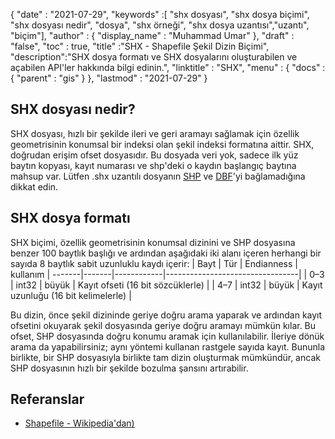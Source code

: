 {
  "date" : "2021-07-29",
  "keywords" :[ "shx dosyası", "shx dosya biçimi", "shx dosyası nedir", "dosya", "shx örneği", "shx dosya uzantısı","uzantı", "biçim"],
  "author" : {
    "display_name" : "Muhammad Umar"
},
  "draft" : "false",
  "toc" : true,
  "title" :"SHX - Shapefile Şekil Dizin Biçimi",
  "description":"SHX dosya formatı ve SHX dosyalarını oluşturabilen ve açabilen API'ler hakkında bilgi edinin.",
  "linktitle" : "SHX",
  "menu" : {
    "docs" : {
      "parent" : "gis"
}
},
  "lastmod" : "2021-07-29"
}

## SHX dosyası nedir?
SHX dosyası, hızlı bir şekilde ileri ve geri aramayı sağlamak için özellik geometrisinin konumsal bir indeksi olan şekil indeksi formatına aittir. SHX, doğrudan erişim ofset dosyasıdır. Bu dosyada veri yok, sadece ilk yüz baytın kopyası, kayıt numarası ve shp'deki o kaydın başlangıç baytına mahsup var. Lütfen .shx uzantılı dosyanın [SHP](/tr/gis/shp/) ve [DBF](/tr/database/dbf)'yi bağlamadığına dikkat edin.

## SHX dosya formatı
SHX biçimi, özellik geometrisinin konumsal dizinini ve SHP dosyasına benzer 100 baytlık başlığı ve ardından aşağıdaki iki alanı içeren herhangi bir sayıda 8 baytlık sabit uzunluklu kaydı içerir:
| Bayt | Tür | Endianness | kullanım |
-------|-------|------------|---------------------------------|
| 0–3 | int32 | büyük | Kayıt ofseti (16 bit sözcüklerle) |
| 4–7 | int32 | büyük | Kayıt uzunluğu (16 bit kelimelerle) |

Bu dizin, önce şekil dizininde geriye doğru arama yaparak ve ardından kayıt ofsetini okuyarak şekil dosyasında geriye doğru aramayı mümkün kılar. Bu ofset, SHP dosyasında doğru konumu aramak için kullanılabilir. İleriye dönük arama da yapabilirsiniz; aynı yöntemi kullanan rastgele sayıda kayıt. Bununla birlikte, bir SHP dosyasıyla birlikte tam dizin oluşturmak mümkündür, ancak SHP dosyasının hızlı bir şekilde bozulma şansını artırabilir.


## Referanslar

* [Shapefile - Wikipedia'dan)](https://en.wikipedia.org/wiki/Shapefile)


